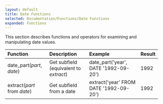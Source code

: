 ```yaml
---
layout: default
title: Date Functions
selected: Documentation/Functions/Date Functions
expanded: Functions
---
```

This section describes functions and operators for examining and manipulating date values.

| Function | Description | Example | Result |
|:---|:---|:---|:---|
| date_part(*part*, *date*) | Get subfield (equivalent to *extract*) | date_part('year', DATE '1992-09-20') | 1992 |
| extract(*part* from *date*) | Get subfield from a date | extract('year' FROM DATE '1992-09-20') | 1992 |
